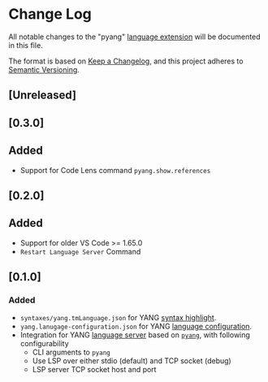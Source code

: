 # Change Log

All notable changes to the "pyang" [language extension][language-extensions]
will be documented in this file.

The format is based on [Keep a Changelog](https://keepachangelog.com/en/1.1.0/),
and this project adheres to [Semantic Versioning](https://semver.org/spec/v2.0.0.html).

## [Unreleased]

## [0.3.0]

## Added

- Support for Code Lens command `pyang.show.references`

## [0.2.0]

## Added

- Support for older VS Code >= 1.65.0
- `Restart Language Server` Command

## [0.1.0]

### Added

- `syntaxes/yang.tmLanguage.json` for YANG [syntax highlight][syntax-highlight].
- `yang.lanugage-configuration.json` for YANG [language configuration][language-configuration].
- Integration for YANG [language server][language-server-extension] based on
  [`pyang`][pyang], with following configurability
  - CLI arguments to `pyang`
  - Use LSP over either stdio (default) and TCP socket (debug)
  - LSP server TCP socket host and port

[language-extensions]: https://code.visualstudio.com/api/language-extensions/overview
[syntax-highlight]: https://code.visualstudio.com/api/language-extensions/syntax-highlight-guide
[language-configuration]: https://code.visualstudio.com/api/language-extensions/language-configuration-guide
[language-server-extension]: https://code.visualstudio.com/api/language-extensions/language-server-extension-guide

[pyang]: https://github.com/mbj4668/pyang

<!-- markdownlint-disable-file MD024 -->
